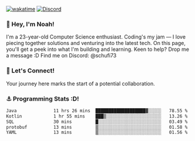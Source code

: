 [![wakatime](https://wakatime.com/badge/user/018b5c7c-fde2-4105-aa96-f5c758abb0a2.svg)](https://wakatime.com/@018b5c7c-fde2-4105-aa96-f5c758abb0a2)
[![Discord](https://img.shields.io/badge/Discord-5865F2?style=flat&logo=discord&logoColor=white)](https://discord.gg/eAW8AGXaGu)



### 👋 Hey, I'm Noah!
I'm a 23-year-old Computer Science enthusiast. Coding's my jam — I love piecing together solutions and venturing into the latest tech. On this page, you'll get a peek into what I'm building and learning. Keen to help? Drop me a message :D 
Find me on Discord: @schufi73

### 🤝 Let's Connect!
Your journey here marks the start of a potential collaboration.

### ⚓ Programming Stats :D!
<!--START_SECTION:waka-->

```txt
Java              11 hrs 26 mins  ███████████████████▓░░░░░   78.55 %
Kotlin            1 hr 55 mins    ███▒░░░░░░░░░░░░░░░░░░░░░   13.26 %
SQL               30 mins         █░░░░░░░░░░░░░░░░░░░░░░░░   03.49 %
protobuf          13 mins         ▒░░░░░░░░░░░░░░░░░░░░░░░░   01.58 %
YAML              13 mins         ▒░░░░░░░░░░░░░░░░░░░░░░░░   01.56 %
```

<!--END_SECTION:waka-->
